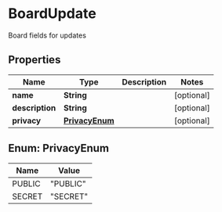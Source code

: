 

# BoardUpdate

Board fields for updates

## Properties

Name | Type | Description | Notes
------------ | ------------- | ------------- | -------------
**name** | **String** |  |  [optional]
**description** | **String** |  |  [optional]
**privacy** | [**PrivacyEnum**](#PrivacyEnum) |  |  [optional]



## Enum: PrivacyEnum

Name | Value
---- | -----
PUBLIC | &quot;PUBLIC&quot;
SECRET | &quot;SECRET&quot;



